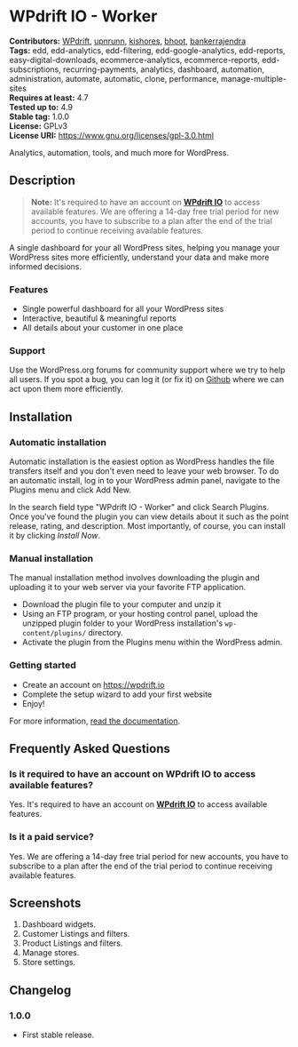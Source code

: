 # WPdrift IO - Worker #
**Contributors:** [WPdrift](https://profiles.wordpress.org/WPdrift), [upnrunn](https://profiles.wordpress.org/upnrunn), [kishores](https://profiles.wordpress.org/kishores), [bhoot](https://profiles.wordpress.org/bhoot), [bankerrajendra](https://profiles.wordpress.org/bankerrajendra)  
**Tags:** edd, edd-analytics, edd-filtering, edd-google-analytics, edd-reports, easy-digital-downloads, ecommerce-analytics, ecommerce-reports, edd-subscriptions, recurring-payments, analytics, dashboard, automation, administration, automate, automatic, clone, performance, manage-multiple-sites  
**Requires at least:** 4.7  
**Tested up to:** 4.9  
**Stable tag:** 1.0.0  
**License:** GPLv3  
**License URI:** https://www.gnu.org/licenses/gpl-3.0.html  

Analytics, automation, tools, and much more for WordPress.

## Description ##

> **Note:** It's required to have an account on [**WPdrift IO**](https://wpdrift.io?ref=wporg) to access available features. We are offering a 14-day free trial period for new accounts, you have to subscribe to a plan after the end of the trial period to continue receiving available features.

A single dashboard for your all WordPress sites, helping you manage your WordPress sites more efficiently, understand your data and make more informed decisions.

### Features ###

* Single powerful dashboard for all your WordPress sites
* Interactive, beautiful & meaningful reports
* All details about your customer in one place

### Support ###

Use the WordPress.org forums for community support where we try to help all users. If you spot a bug, you can log it (or fix it) on [Github](https://github.com/wpdrift/WPdrift-IO) where we can act upon them more efficiently.

## Installation ##

### Automatic installation ###

Automatic installation is the easiest option as WordPress handles the file transfers itself and you don't even need to leave your web browser. To do an automatic install, log in to your WordPress admin panel, navigate to the Plugins menu and click Add New.

In the search field type "WPdrift IO - Worker" and click Search Plugins. Once you've found the plugin you can view details about it such as the point release, rating, and description. Most importantly, of course, you can install it by clicking _Install Now_.

### Manual installation ###

The manual installation method involves downloading the plugin and uploading it to your web server via your favorite FTP application.

* Download the plugin file to your computer and unzip it
* Using an FTP program, or your hosting control panel, upload the unzipped plugin folder to your WordPress installation's `wp-content/plugins/` directory.
* Activate the plugin from the Plugins menu within the WordPress admin.

### Getting started ###

* Create an account on https://wpdrift.io
* Complete the setup wizard to add your first website
* Enjoy!

For more information, [read the documentation](https://wpdrift.com/docs/article-categories/wpdrift-worker/).

## Frequently Asked Questions ##

### Is it required to have an account on WPdrift IO to access available features? ###
Yes. It's required to have an account on [**WPdrift IO**](https://wpdrift.io?ref=wporg) to access available features.

### Is it a paid service? ###
Yes. We are offering a 14-day free trial period for new accounts, you have to subscribe to a plan after the end of the trial period to continue receiving available features.

## Screenshots ##

1. Dashboard widgets.
2. Customer Listings and filters.
3. Product Listings and filters.
4. Manage stores.
5. Store settings.

## Changelog ##

### 1.0.0 ###
* First stable release.

